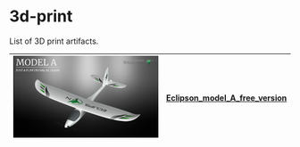# 3d-print
List of 3D print artifacts.

| ![plane](/Eclipson_model_A_free_version/docs/plane.png?s=200) | [Eclipson_model_A_free_version](/Eclipson_model_A_free_version) |
| --- | --- |
